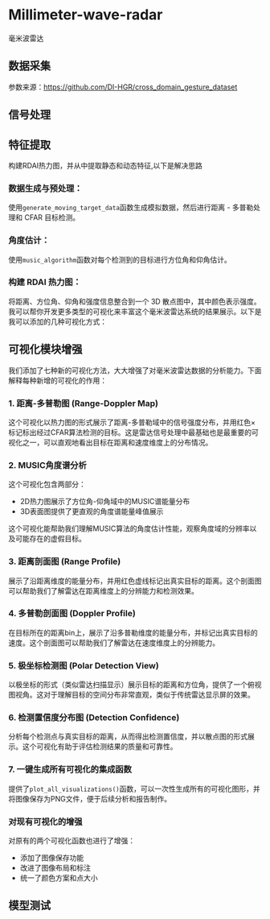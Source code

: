 # Millimeter-wave-radar
毫米波雷达

## 数据采集
参数来源：<https://github.com/DI-HGR/cross_domain_gesture_dataset>
## 信号处理

## 特征提取
构建RDAI热力图，并从中提取静态和动态特征,以下是解决思路
### 数据生成与预处理：
使用`generate_moving_target_data`函数生成模拟数据，然后进行距离 - 多普勒处理和 CFAR 目标检测。
### 角度估计：
使用`music_algorithm`函数对每个检测到的目标进行方位角和仰角估计。
### 构建 RDAI 热力图：
将距离、方位角、仰角和强度信息整合到一个 3D 散点图中，其中颜色表示强度。
我可以帮你开发更多类型的可视化来丰富这个毫米波雷达系统的结果展示。以下是我可以添加的几种可视化方式：

## 可视化模块增强

我们添加了七种新的可视化方法，大大增强了对毫米波雷达数据的分析能力。下面解释每种新增的可视化的作用：

### 1. 距离-多普勒图 (Range-Doppler Map)

这个可视化以热力图的形式展示了距离-多普勒域中的信号强度分布，并用红色×标记标出经过CFAR算法检测的目标。这是雷达信号处理中最基础也是最重要的可视化之一，可以直观地看出目标在距离和速度维度上的分布情况。

### 2. MUSIC角度谱分析

这个可视化包含两部分：
- 2D热力图展示了方位角-仰角域中的MUSIC谱能量分布
- 3D表面图提供了更直观的角度谱能量峰值展示

这个可视化能帮助我们理解MUSIC算法的角度估计性能，观察角度域的分辨率以及可能存在的虚假目标。

### 3. 距离剖面图 (Range Profile)

展示了沿距离维度的能量分布，并用红色虚线标记出真实目标的距离。这个剖面图可以帮助我们了解雷达在距离维度上的分辨能力和检测效果。

### 4. 多普勒剖面图 (Doppler Profile)

在目标所在的距离bin上，展示了沿多普勒维度的能量分布，并标记出真实目标的速度。这个剖面图可以帮助我们了解雷达在速度维度上的分辨能力。

### 5. 极坐标检测图 (Polar Detection View)

以极坐标的形式（类似雷达扫描显示）展示目标的距离和方位角，提供了一个俯视图视角。这对于理解目标的空间分布非常直观，类似于传统雷达显示屏的效果。

### 6. 检测置信度分布图 (Detection Confidence)

分析每个检测点与真实目标的距离，从而得出检测置信度，并以散点图的形式展示。这个可视化有助于评估检测结果的质量和可靠性。

### 7. 一键生成所有可视化的集成函数

提供了`plot_all_visualizations()`函数，可以一次性生成所有的可视化图形，并将图像保存为PNG文件，便于后续分析和报告制作。

### 对现有可视化的增强

对原有的两个可视化函数也进行了增强：
- 添加了图像保存功能
- 改进了图像布局和标注
- 统一了颜色方案和点大小


## 模型测试
